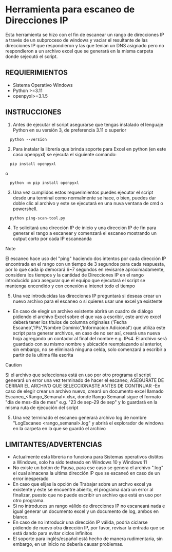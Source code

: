 # Herramienta para escaneo de Direcciones IP
Esta herramienta se hizo con el fin de escanear un rango de direcciones IP a través de un subproceso de windows y vaciar el resultante de las direcciones IP que respondieron y las que tenían un DNS asignado pero no respondieron a un archivo excel que se generará en la misma carpeta donde sejecutó el script.

## REQUIERIMIENTOS
- Sistema Operativo Windows
- Python >=3.11
- openpyxl>=3.1.5

## INSTRUCCIONES
1. Antes de ejecutar el script asegurarse que tengas instalado el lenguaje Python en su versión 3, de preferencia 3.11 o superior
```
  python --version
```

2. Para instalar la librería que brinda soporte para Excel en python (en este caso openpyxl) se ejecuta el siguiente comando:
```
  pip install openpyxl
```
o
```
  python -m pip install openpyxl
```

3. Una vez cumplidos estos requerimientos puedes ejecutar el script desde una terminal como normalmente se hace, o bien, puedes dar doble clic al archivo y este se ejecutará en una nuva ventana de cmd o powershell.
```
  python ping-scan-tool.py
```


4. Te solicitará una dirección IP de inicio y una dirección IP de fin para generar el rango a escanear y comenzará el escaneo mostrando un output corto por cada IP escaneanda

> [!NOTE]
> El escaneo hace uso del "ping" haciendo dos intentos por cada dirección IP encontrada en el rango con un tiempo de 3 segundos para cada respuesta, por lo que cada ip demorará 6~7 segundos en revisarse aproximadamente, considera los tiempos y la cantidad de Direcciones IP en el rango introducido para asegurar que el equipo que ejecutará el script se mantenga encendido y con conexión a intenet todo el tiempo

5. Una vez introducidas las direcciones IP preguntará si deseas crear un nuevo archivo para el escaneo o si quieres usar une excel ya existente
- En caso de elegir un archivo existente abrirá un cuadro de diálogo pidiendo el archivo Excel sobre el que vas a escribir, este arcivo excel deberá tener los títulos de columna originales ('Fecha Escaneo','IPs','Nombre Dominio','Informacion Adicional') que utiliza este script para generar archivos, en caso de no ser así, creará una nueva hoja agregando un contador al final del nombre e.g. IPs4. El archivo será guardado con su mismo nombre y ubicación reemplazando al anterior, sin embargo, no se eliminará ninguna celda, solo comenzará a escribir a partir de la ultima fila escrita
> [!CAUTION]
> Si el archivo que seleccionas está en uso por otro programa el script generará un error una vez terminado de hacer el escaneo,
> ASEGURATE DE CERRAR EL ARCHIVO QUE SELECCIONASTE ANTES DE CONTINUAR
-En caso de elegir crear un archivo nuevo, creará un documento excel llamado Escaneo_<Rango_Semanal>.xlsx, donde Rango Semanal sigue el formato "dia de mes-dia de mes" e.g. "23 de sep-29 de sep" y lo guardará en la misma ruta de ejecución del script

5. Una vez terminado el escaneo generará archivo log de nombre "LogEscaneo <rango_semanal>.log" y abrirá el explorador de windows en la carpeta en la que se guardó el archivo

## LIMITANTES/ADVERTENCIAS
+ Actualmente esta librería no funciona para Sistemas operativos distitos a Windows, solo ha sido testeado en Windows 10 y Windows 11
+ No existe un botón de Pausa, para ese caso se genera el archivo ".log" el cual almacena la ultima dirección IP que se escaneó en caso de un error inesperado
+ En caso que elijas la opción de Trabajar sobre un archvo excel ya existente y éste se encuentre abierto, el programa dará un error al finalizar, puesto que no puede escribir un archivo que está en uso por otro programa.
+ Si no introduces un rango válido de direcciones IP no escaneará nada e igual generar un documento excel y un documento de log, ambos en blanco.
+ En caso de no introducir una dirección IP válida, podría ciclarse pidiendo de nuevo otra dirección IP, por favor, revisar la entrada que se está dando para evitar ciclos infinitos
+ El soporte para inglés/español está hecho de manera rudimentaria, sin embargo, en un inicio no debería causar problemas.


